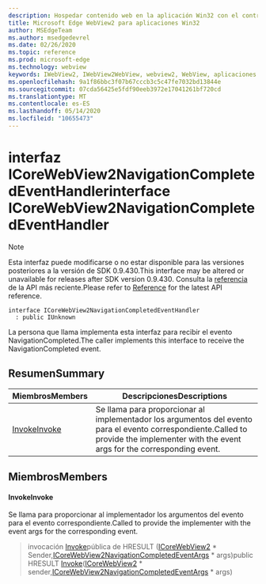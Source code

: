 ```yaml
---
description: Hospedar contenido web en la aplicación Win32 con el control Microsoft Edge WebView2
title: Microsoft Edge WebView2 para aplicaciones Win32
author: MSEdgeTeam
ms.author: msedgedevrel
ms.date: 02/26/2020
ms.topic: reference
ms.prod: microsoft-edge
ms.technology: webview
keywords: IWebView2, IWebView2WebView, webview2, WebView, aplicaciones Win32, Win32, Edge, ICoreWebView2, ICoreWebView2Host, control de explorador, HTML Edge
ms.openlocfilehash: 9a1f86bbc3f07b67cccb3c5c47fe7032bd13844e
ms.sourcegitcommit: 07cda56425e5fdf90eeb3972e17041261bf720cd
ms.translationtype: MT
ms.contentlocale: es-ES
ms.lasthandoff: 05/14/2020
ms.locfileid: "10655473"
---
```

# <span data-ttu-id="4007d-104">interfaz ICoreWebView2NavigationCompletedEventHandler</span><span class="sxs-lookup"><span data-stu-id="4007d-104">interface ICoreWebView2NavigationCompletedEventHandler</span></span> 

> [!NOTE]
> <span data-ttu-id="4007d-105">Esta interfaz puede modificarse o no estar disponible para las versiones posteriores a la versión de SDK 0.9.430.</span><span class="sxs-lookup"><span data-stu-id="4007d-105">This interface may be altered or unavailable for releases after SDK version 0.9.430.</span></span> <span data-ttu-id="4007d-106">Consulta la [referencia](../../../webview2-api-reference.md) de la API más reciente.</span><span class="sxs-lookup"><span data-stu-id="4007d-106">Please refer to [Reference](../../../webview2-api-reference.md) for the latest API reference.</span></span>

```
interface ICoreWebView2NavigationCompletedEventHandler
  : public IUnknown
```

<span data-ttu-id="4007d-107">La persona que llama implementa esta interfaz para recibir el evento NavigationCompleted.</span><span class="sxs-lookup"><span data-stu-id="4007d-107">The caller implements this interface to receive the NavigationCompleted event.</span></span>

## <span data-ttu-id="4007d-108">Resumen</span><span class="sxs-lookup"><span data-stu-id="4007d-108">Summary</span></span>

 <span data-ttu-id="4007d-109">Miembros</span><span class="sxs-lookup"><span data-stu-id="4007d-109">Members</span></span>                        | <span data-ttu-id="4007d-110">Descripciones</span><span class="sxs-lookup"><span data-stu-id="4007d-110">Descriptions</span></span>
--------------------------------|---------------------------------------------
[<span data-ttu-id="4007d-111">Invoke</span><span class="sxs-lookup"><span data-stu-id="4007d-111">Invoke</span></span>](#invoke) | <span data-ttu-id="4007d-112">Se llama para proporcionar al implementador los argumentos del evento para el evento correspondiente.</span><span class="sxs-lookup"><span data-stu-id="4007d-112">Called to provide the implementer with the event args for the corresponding event.</span></span>

## <span data-ttu-id="4007d-113">Miembros</span><span class="sxs-lookup"><span data-stu-id="4007d-113">Members</span></span>

#### <span data-ttu-id="4007d-114">Invoke</span><span class="sxs-lookup"><span data-stu-id="4007d-114">Invoke</span></span> 

<span data-ttu-id="4007d-115">Se llama para proporcionar al implementador los argumentos del evento para el evento correspondiente.</span><span class="sxs-lookup"><span data-stu-id="4007d-115">Called to provide the implementer with the event args for the corresponding event.</span></span>

> <span data-ttu-id="4007d-116">invocación [Invoke](#invoke)pública de HRESULT ([ICoreWebView2](ICoreWebView2.md) \* Sender,[ICoreWebView2NavigationCompletedEventArgs](ICoreWebView2NavigationCompletedEventArgs.md) \* args)</span><span class="sxs-lookup"><span data-stu-id="4007d-116">public HRESULT [Invoke](#invoke)([ICoreWebView2](ICoreWebView2.md) \* sender,[ICoreWebView2NavigationCompletedEventArgs](ICoreWebView2NavigationCompletedEventArgs.md) \* args)</span></span>

